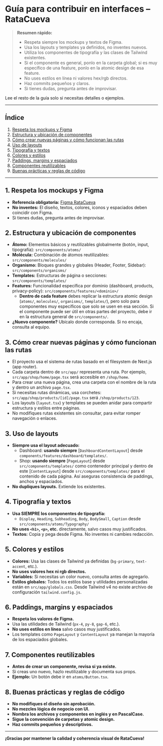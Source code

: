 # Guía para contribuir en interfaces – RataCueva

> **Resumen rápido:**
>
> - Respeta siempre los mockups y textos de Figma.
> - Usa los layouts y templates ya definidos, no inventes nuevos.
> - Utiliza los componentes de tipografía y las clases de Tailwind existentes.
> - Si el componente es general, ponlo en la carpeta global; si es muy específico de una feature, ponlo en la atomic design de esa feature.
> - No uses estilos en línea ni valores hex/rgb directos.
> - Haz commits pequeños y claros.
> - Si tienes dudas, pregunta antes de improvisar.

Lee el resto de la guía solo si necesitas detalles o ejemplos.

---

## Índice

1. [Respeta los mockups y Figma](#1-respeta-los-mockups-y-figma)
2. [Estructura y ubicación de componentes](#2-estructura-y-ubicación-de-componentes)
3. [Cómo crear nuevas páginas y cómo funcionan las rutas](#3-cómo-crear-nuevas-páginas-y-cómo-funcionan-las-rutas)
4. [Uso de layouts](#4-uso-de-layouts)
5. [Tipografía y textos](#5-tipografía-y-textos)
6. [Colores y estilos](#6-colores-y-estilos)
7. [Paddings, margins y espaciados](#7-paddings-margins-y-espaciados)
8. [Componentes reutilizables](#8-componentes-reutilizables)
9. [Buenas prácticas y reglas de código](#9-buenas-prácticas-y-reglas-de-código)

---

## 1. Respeta los mockups y Figma

- **Referencia obligatoria:** [Figma RataCueva](https://www.figma.com/design/HMPpGPwTe6KYfdL6xDVhSf/RataCueva-Design?node-id=272-813&t=E9DJTC9UvD2rMYOi-1)
- **No inventes:** El diseño, textos, colores, iconos y espaciados deben coincidir con Figma.
- Si tienes dudas, pregunta antes de improvisar.

## 2. Estructura y ubicación de componentes

- **Átomo:** Elementos básicos y reutilizables globalmente (botón, input, tipografía): `src/components/atoms/`
- **Molécula:** Combinación de átomos reutilizables: `src/components/molecules/`
- **Organismo:** Bloques grandes y globales (Header, Footer, Sidebar): `src/components/organisms/`
- **Templates:** Estructuras de página o secciones: `src/components/templates/`
- **Features:** Funcionalidad específica por dominio (dashboard, products, privacy-policy): `src/components/features/<dominio>/`
  - **Dentro de cada feature** debes replicar la estructura atomic design (`atoms/`, `molecules/`, `organisms/`, `templates/`), pero solo para componentes muy específicos que solo se usen en esa sección. Si el componente puede ser útil en otras partes del proyecto, debe ir en la estructura general de `src/components/`.
- **¿Nuevo componente?** Ubícalo donde corresponda. Si no encaja, consulta al equipo.

## 3. Cómo crear nuevas páginas y cómo funcionan las rutas

- El proyecto usa el sistema de rutas basado en el filesystem de Next.js (app router).
- Cada carpeta dentro de `src/app/` representa una ruta. Por ejemplo, `src/app/shop/home/page.tsx` será accesible en `/shop/home`.
- Para crear una nueva página, crea una carpeta con el nombre de la ruta y dentro un archivo `page.tsx`.
- Si necesitas rutas dinámicas, usa corchetes: `src/app/shop/products/[id]/page.tsx` será `/shop/products/123`.
- Los layouts (`layout.tsx`) y templates se pueden anidar para compartir estructura y estilos entre páginas.
- No modifiques rutas existentes sin consultar, para evitar romper navegación o enlaces.

## 3. Uso de layouts

- **Siempre usa el layout adecuado:**
  - Dashboard: **usando siempre** [`DashboardContentLayout`] desde `components/features/dashboard/templates/`.
  - Shop: **usando siempre** [`PageLayout`] desde `src/components/templates/` como contenedor principal y dentro de este [`ContentLayout`] desde `src/components/templates/` para el contenido de cada página. Así aseguras consistencia de paddings, anchos y espaciados.
- **No dupliques layouts.** Extiende los existentes.

## 4. Tipografía y textos

- **Usa SIEMPRE los componentes de tipografía:**
  - `Display`, `Heading`, `Subheading`, `Body`, `BodySmall`, `Caption` desde `src/components/atoms/Typography/`
- **No uses `<h1>`, `<p>`, etc.** directamente, salvo casos muy justificados.
- **Textos:** Copia y pega desde Figma. No inventes ni cambies redacción.

## 5. Colores y estilos

- **Colores:** Usa las clases de Tailwind ya definidas (`bg-primary`, `text-accent`, etc.).
- **No uses valores hex ni rgb directos.**
- **Variables:** Si necesitas un color nuevo, consulta antes de agregarlo.
- **Estilos globales:** Todos los estilos base y utilidades personalizadas están en `src/app/globals.css`. Desde Tailwind v4 no existe archivo de configuración `tailwind.config.js`.

## 6. Paddings, margins y espaciados

- **Respeta los valores de Figma.**
- Usa las utilidades de Tailwind (`px-4`, `py-8`, `gap-6`, etc.).
- **No uses estilos en línea** salvo casos muy justificados.
- Los templates como `PageLayout` y `ContentLayout` ya manejan la mayoría de los espaciados globales.

## 7. Componentes reutilizables

- **Antes de crear un componente, revisa si ya existe.**
- Si creas uno nuevo, hazlo reutilizable y documenta sus props.
- **Ejemplo:** Un botón debe ir en `atoms/Button.tsx`.

## 8. Buenas prácticas y reglas de código

- **No modifiques el diseño sin aprobación.**
- **No mezcles lógica de negocio con UI.**
- **Nombra los archivos y componentes en inglés y en PascalCase.**
- **Sigue la convención de carpetas y atomic design.**
- **Haz commits pequeños y descriptivos.**

---

**¡Gracias por mantener la calidad y coherencia visual de RataCueva!**
